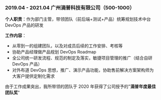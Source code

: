 ### 2019.04 - 2021.04 <span class='bold'>广州滴普科技有限公司</span>（500-1000）

**个人职责**：作为部门主管，带领团队（前后端+测试+产品）统筹规划技术中台 DevOps 产品的研发

**工作内容**：
- 从零到一的组建团队，以及对成员后续的工作安排、考核等
- 协助产品经理做产品规划 DevOps Roadmap
- 全公司统一研发流程、规范的制定及落实，敏捷项目管理的推广（结合自研 DevOps 产品）
- 对外布道 DevOps 思想，推广、演示产品功能，协助售前解决方案架构师为大客户提供定制化需求

由于工作成果突出，我所带领的团队于 2020 年获得了公司授予的"**滴普年度最佳团队奖**"